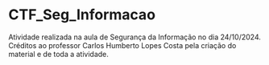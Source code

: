 # CTF_Seg_Informacao
Atividade realizada na aula de Segurança da Informação no dia 24/10/2024.
Créditos ao professor Carlos Humberto Lopes Costa pela criação do material e de toda a atividade.
